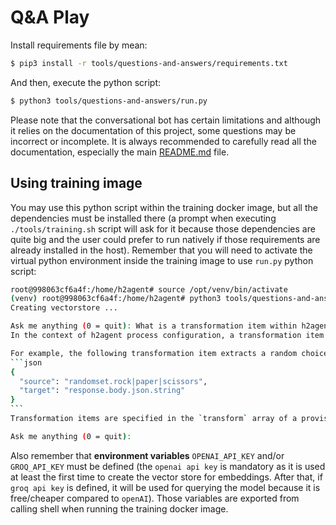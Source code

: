 # Q&A Play

Install requirements file by mean:

```bash
$ pip3 install -r tools/questions-and-answers/requirements.txt
```

And then, execute the python script:

```bash
$ python3 tools/questions-and-answers/run.py
```

Please note that the conversational bot has certain limitations and although it relies on the documentation of this project, some questions may be incorrect or incomplete. It is always recommended to carefully read all the documentation, especially the main [README.md](../../README.md) file.

## Using training image

You may use this python script within the training docker image, but all the dependencies must be installed there (a prompt when executing `./tools/training.sh` script will ask for it because those dependencies are quite big and the user could prefer to run natively if those requirements are already installed in the host). Remember that you will need to activate the virtual python environment inside the training image to use `run.py` python script:

````bash
root@998063cf6a4f:/home/h2agent# source /opt/venv/bin/activate
(venv) root@998063cf6a4f:/home/h2agent# python3 tools/questions-and-answers/run.py
Creating vectorstore ...

Ask me anything (0 = quit): What is a transformation item within h2agent process configuration ?
In the context of h2agent process configuration, a transformation item is a configuration object that defines a transformation to be applied to a message received by h2agent. The transformation item specifies the source of the data to be transformed, the target location for the transformed data, and the transformation to be applied.

For example, the following transformation item extracts a random choice of rock, paper, or scissors from the `randomset` variable and sets it as the response body:
```json
{
  "source": "randomset.rock|paper|scissors",
  "target": "response.body.json.string"
}
```
Transformation items are specified in the `transform` array of a provision configuration object. They allow for advanced configurations, such as extracting information from the message received (body, headers, URI, etc.), modifying them, and then transferring the modified data to another location.

Ask me anything (0 = quit):
````

Also remember that **environment variables** `OPENAI_API_KEY` and/or `GROQ_API_KEY` must be defined (the `openai api key` is mandatory as it is used at least the first time to create the vector store for embeddings. After that, if `groq api key` is defined, it will be used for querying the model because it is free/cheaper compared to `openAI`). Those variables are exported from calling shell when running the training docker image.
